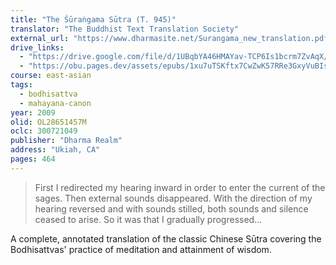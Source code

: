 ```yaml
---
title: "The Śūraṅgama Sūtra (T. 945)"
translator: "The Buddhist Text Translation Society"
external_url: "https://www.dharmasite.net/Surangama_new_translation.pdf"
drive_links:
  - "https://drive.google.com/file/d/1UBqbYA46HMAYav-TCP6Is1bcrm7ZvAqX/view?usp=drivesdk"
  - "https://obu.pages.dev/assets/epubs/1xu7uTSKftx7CwZwK57RRe3GxyVuBIsuQ.epub"
course: east-asian
tags:
  - bodhisattva
  - mahayana-canon
year: 2009
olid: OL28651457M
oclc: 300721049
publisher: "Dharma Realm"
address: "Ukiah, CA"
pages: 464
---
```


> First I redirected my hearing inward in order to enter the current of the sages. Then external sounds disappeared. With the direction of my hearing reversed and with sounds stilled, both sounds and silence ceased to arise. So it was that I gradually progressed...

A complete, annotated translation of the classic Chinese Sūtra covering the Bodhisattvas' practice of meditation and attainment of wisdom.

